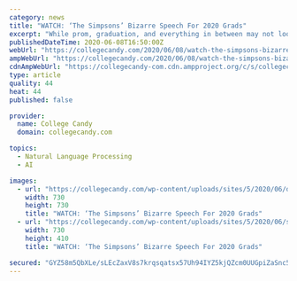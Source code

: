 ```yaml
---
category: news
title: "WATCH: ‘The Simpsons’ Bizarre Speech For 2020 Grads"
excerpt: "While prom, graduation, and everything in between may not look exactly like students hoped it would, companies and celebrities all around the world are cheering them on as they complete this huge milestone."
publishedDateTime: 2020-06-08T16:50:00Z
webUrl: "https://collegecandy.com/2020/06/08/watch-the-simpsons-bizarre-speech-for-2020-grads/"
ampWebUrl: "https://collegecandy.com/2020/06/08/watch-the-simpsons-bizarre-speech-for-2020-grads/amp/"
cdnAmpWebUrl: "https://collegecandy-com.cdn.ampproject.org/c/s/collegecandy.com/2020/06/08/watch-the-simpsons-bizarre-speech-for-2020-grads/amp/"
type: article
quality: 44
heat: 44
published: false

provider:
  name: College Candy
  domain: collegecandy.com

topics:
  - Natural Language Processing
  - AI

images:
  - url: "https://collegecandy.com/wp-content/uploads/sites/5/2020/06/donuttt.jpg?quality=88&w=730"
    width: 730
    height: 730
    title: "WATCH: ‘The Simpsons’ Bizarre Speech For 2020 Grads"
  - url: "https://collegecandy.com/wp-content/uploads/sites/5/2020/06/shutterstock_1127030048.jpg?quality=88&w=730&zoom=1&crop=0,0,730px,410px"
    width: 730
    height: 410
    title: "WATCH: ‘The Simpsons’ Bizarre Speech For 2020 Grads"

secured: "GYZ58m5QbXLe/sLEcZaxV8s7krqsqatsx57Uh94IYZ5kjQZcm0UUGpiZaSnc5ZNeem8opg92/hnW7MhbTizyEEVBPhHR8d1lMhRWfVzqLO5gectvo4fFoFE9AJN0qVue8pbk784ey+w4uGpmp+GJwDQw68/ISyeDsmeoqvQ2YZeeHUaD45e0OwYXoFQLXnlNpkm3Wso1QXV61AN9v1u+B+EbpALCZ7ubLTtc214/MBpDTaC7Amqufu3RPqDVqqrEE2yfdLcPjUwwf0CueAWdPsHbFgf7lKI0QthMX9EdsMWemlglTPnjsVWfjMqb/5C6;pgjTFb97uFzLZoFQvkJiOw=="
---
```


